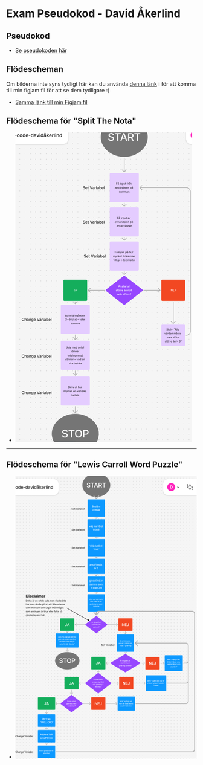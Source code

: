 # Exam Pseudokod - David Åkerlind

## Pseudokod

-   [Se pseudokoden här](./script.js)

## Flödescheman

Om bilderna inte syns tydligt här kan du använda
[denna länk](https://www.figma.com/board/ujRfnkH53ehrhHVuuzfxiG/Untitled?node-id=0-1&p=f&t=UmB6glY0SzidX6w1-0)
i för att komma till min figjam fil för att se dem tydligare :)

-   [Samma länk till min Figjam fil](https://www.figma.com/board/ujRfnkH53ehrhHVuuzfxiG/Untitled?node-id=0-1&p=f&t=UmB6glY0SzidX6w1-0)

## Flödeschema för "Split The Nota"

-   ![Flödeschema för "split the nota"](image-1.png)

---

## Flödeschema för "Lewis Carroll Word Puzzle"

-   ![Flödeschema för "Lewis Carroll Word Puzzle"](image-2.png)
